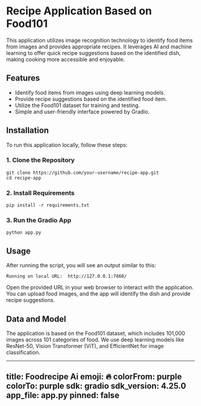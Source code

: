# Recipe Application Based on Food101

This application utilizes image recognition technology to identify food items from images and provides appropriate recipes. It leverages AI and machine learning to offer quick recipe suggestions based on the identified dish, making cooking more accessible and enjoyable.

## Features

- Identify food items from images using deep learning models.
- Provide recipe suggestions based on the identified food item.
- Utilize the Food101 dataset for training and testing.
- Simple and user-friendly interface powered by Gradio.

## Installation

To run this application locally, follow these steps:

### 1. Clone the Repository

```
git clone https://github.com/your-username/recipe-app.git
cd recipe-app
```

### 2. Install Requirements

```
pip install -r requirements.txt
```

### 3. Run the Gradio App

```
python app.py
```

## Usage
After running the script, you will see an output similar to this:

```
Running on local URL:  http://127.0.0.1:7860/
```
Open the provided URL in your web browser to interact with the application. You can upload food images, and the app will identify the dish and provide recipe suggestions.

## Data and Model
The application is based on the Food101 dataset, which includes 101,000 images across 101 categories of food. We use deep learning models like ResNet-50, Vision Transformer (ViT), and EfficientNet for image classification.

---
title: Foodrecipe Ai
emoji: 🔥
colorFrom: purple
colorTo: purple
sdk: gradio
sdk_version: 4.25.0
app_file: app.py
pinned: false
---
